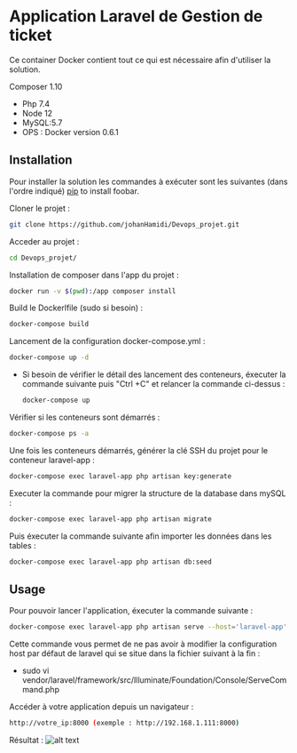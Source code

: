 # Application Laravel de Gestion de ticket

Ce container Docker contient tout ce qui est nécessaire afin d'utiliser la solution.

Composer 1.10 

 - Php 7.4 
 - Node 12 
 - MySQL:5.7 
 - OPS : Docker version 0.6.1 

## Installation

Pour installer la solution les commandes à exécuter sont les suivantes (dans l'ordre indiqué)
 [pip](https://pip.pypa.io/en/stable/) to install foobar.

Cloner le projet :

```bash
git clone https://github.com/johanHamidi/Devops_projet.git
```
Acceder au projet :

```bash
cd Devops_projet/
```
Installation de composer dans l'app du projet : 

```bash
docker run -v $(pwd):/app composer install
```

Build le Dockerlfile (sudo si besoin) :

```bash
docker-compose build 
```

Lancement de la configuration docker-compose.yml :

```bash
docker-compose up -d
```
 - Si besoin de vérifier le détail des lancement des conteneurs, éxecuter la commande suivante puis "Ctrl +C" et relancer la commande ci-dessus :
 
   ```bash
   docker-compose up
   ```

Vérifier si les conteneurs sont démarrés :
   ```bash
   docker-compose ps -a
   ```

Une fois les conteneurs démarrés, générer la clé SSH du projet pour le conteneur laravel-app :

```bash
docker-compose exec laravel-app php artisan key:generate
```

Executer la commande pour migrer la structure de la database dans mySQL : 

```bash
docker-compose exec laravel-app php artisan migrate
```

Puis éxecuter la commande suivante afin importer les données dans les tables :

```bash
docker-compose exec laravel-app php artisan db:seed
```
  
## Usage

Pour pouvoir lancer l'application, éxecuter la commande suivante :

```bash
docker-compose exec laravel-app php artisan serve --host='laravel-app'
```
  Cette commande vous permet de ne pas avoir à modifier la configuration host par défaut de laravel qui se situe dans la fichier suivant à la fin :
   - sudo vi vendor/laravel/framework/src/Illuminate/Foundation/Console/ServeCommand.php
   
Accéder à votre application depuis un navigateur :

```bash
http://votre_ip:8000 (exemple : http://192.168.1.111:8000)
```
Résultat :
![alt text](https://github.com/johanHamidi/Devops_projet/edit/master/appLaravel.png)

